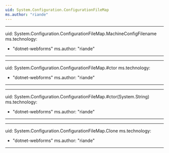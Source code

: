 ```yaml
---
uid: System.Configuration.ConfigurationFileMap
ms.author: "riande"
---
```


---
uid: System.Configuration.ConfigurationFileMap.MachineConfigFilename
ms.technology: 
  - "dotnet-webforms"
ms.author: "riande"
---

---
uid: System.Configuration.ConfigurationFileMap.#ctor
ms.technology: 
  - "dotnet-webforms"
ms.author: "riande"
---

---
uid: System.Configuration.ConfigurationFileMap.#ctor(System.String)
ms.technology: 
  - "dotnet-webforms"
ms.author: "riande"
---

---
uid: System.Configuration.ConfigurationFileMap.Clone
ms.technology: 
  - "dotnet-webforms"
ms.author: "riande"
---
